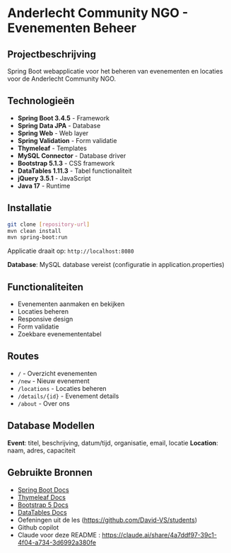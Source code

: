 # Anderlecht Community NGO - Evenementen Beheer

## Projectbeschrijving
Spring Boot webapplicatie voor het beheren van evenementen en locaties voor de Anderlecht Community NGO.

## Technologieën
- **Spring Boot 3.4.5** - Framework
- **Spring Data JPA** - Database
- **Spring Web** - Web layer
- **Spring Validation** - Form validatie
- **Thymeleaf** - Templates
- **MySQL Connector** - Database driver
- **Bootstrap 5.1.3** - CSS framework
- **DataTables 1.11.3** - Tabel functionaliteit
- **jQuery 3.5.1** - JavaScript
- **Java 17** - Runtime

## Installatie
```bash
git clone [repository-url]
mvn clean install
mvn spring-boot:run
```
Applicatie draait op: `http://localhost:8080`

**Database**: MySQL database vereist (configuratie in application.properties)

## Functionaliteiten
- Evenementen aanmaken en bekijken
- Locaties beheren
- Responsive design
- Form validatie
- Zoekbare evenemententabel

## Routes
- `/` - Overzicht evenementen
- `/new` - Nieuw evenement
- `/locations` - Locaties beheren
- `/details/{id}` - Evenement details
- `/about` - Over ons

## Database Modellen
**Event**: titel, beschrijving, datum/tijd, organisatie, email, locatie
**Location**: naam, adres, capaciteit

## Gebruikte Bronnen
- [Spring Boot Docs](https://spring.io/projects/spring-boot)
- [Thymeleaf Docs](https://www.thymeleaf.org/documentation.html)
- [Bootstrap 5 Docs](https://getbootstrap.com/docs/5.1/)
- [DataTables Docs](https://datatables.net/manual/)
- Oefeningen  uit de les (https://github.com/David-VS/students)
- Github copilot
- Claude voor deze README : https://claude.ai/share/4a7ddf97-39c1-4f04-a734-3d6992a380fe